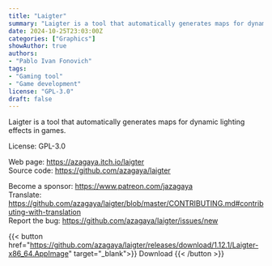 ```yaml
---
title: "Laigter"
summary: "Laigter is a tool that automatically generates maps for dynamic lighting effects in games"
date: 2024-10-25T23:03:00Z
categories: ["Graphics"]
showAuthor: true
authors:
- "Pablo Ivan Fonovich"
tags: 
- "Gaming tool"
- "Game development"
license: "GPL-3.0"
draft: false
---
```


Laigter is a tool that automatically generates maps for dynamic lighting effects in games.

License: GPL-3.0

Web page: <https://azagaya.itch.io/laigter>  
Source code: <https://github.com/azagaya/laigter>

Become a sponsor: <https://www.patreon.com/jazagaya>  
Translate: <https://github.com/azagaya/laigter/blob/master/CONTRIBUTING.md#contributing-with-translation>  
Report the bug: <https://github.com/azagaya/laigter/issues/new>  

{{< button href="https://github.com/azagaya/laigter/releases/download/1.12.1/Laigter-x86_64.AppImage" target="_blank">}}
Download
{{< /button >}}